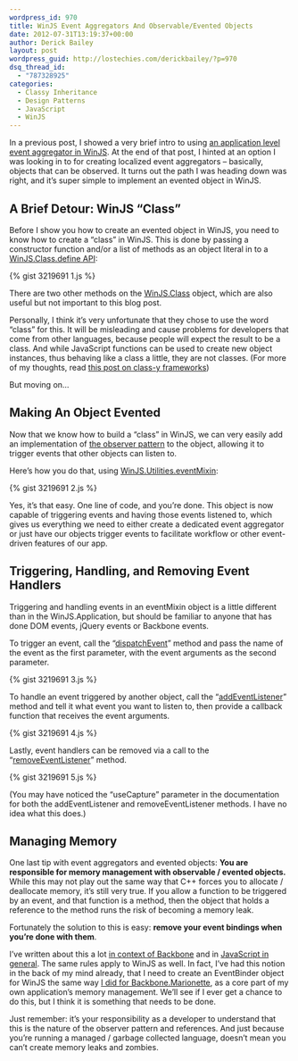 ```yaml
---
wordpress_id: 970
title: WinJS Event Aggregators And Observable/Evented Objects
date: 2012-07-31T13:19:37+00:00
author: Derick Bailey
layout: post
wordpress_guid: http://lostechies.com/derickbailey/?p=970
dsq_thread_id:
  - "787328925"
categories:
  - Classy Inheritance
  - Design Patterns
  - JavaScript
  - WinJS
---
```

In a previous post, I showed a very brief intro to using [an application level event aggregator in WinJS](http://lostechies.com/derickbailey/2012/07/26/a-quick-note-on-pub-sub-event-aggregators-in-winjswinrt/). At the end of that post, I hinted at an option I was looking in to for creating localized event aggregators &#8211; basically, objects that can be observed. It turns out the path I was heading down was right, and it&#8217;s super simple to implement an evented object in WinJS.

## A Brief Detour: WinJS &#8220;Class&#8221;

Before I show you how to create an evented object in WinJS, you need to know how to create a &#8220;class&#8221; in WinJS. This is done by passing a constructor function and/or a list of methods as an object literal in to a [WinJS.Class.define API](http://msdn.microsoft.com/en-us/library/windows/apps/br229813.aspx):

{% gist 3219691 1.js %}

There are two other methods on the [WinJS.Class](http://msdn.microsoft.com/en-us/library/windows/apps/br229776.aspx) object, which are also useful but not important to this blog post.

Personally, I think it&#8217;s very unfortunate that they chose to use the word &#8220;class&#8221; for this. It will be misleading and cause problems for developers that come from other languages, because people will expect the result to be a class. And while JavaScript functions can be used to create new object instances, thus behaving like a class a little, they are not classes. (For more of my thoughts, read [this post on class-y frameworks](http://lostechies.com/derickbailey/2012/04/12/classyobjects-a-javascript-classy-inheritance-example/))

But moving on…

## Making An Object Evented

Now that we know how to build a &#8220;class&#8221; in WinJS, we can very easily add an implementation of [the observer pattern](http://en.wikipedia.org/wiki/Observer_pattern) to the object, allowing it to trigger events that other objects can listen to.

Here&#8217;s how you do that, using [WinJS.Utilities.eventMixin](http://msdn.microsoft.com/en-us/library/windows/apps/br211693.aspx):

{% gist 3219691 2.js %}

Yes, it&#8217;s that easy. One line of code, and you&#8217;re done. This object is now capable of triggering events and having those events listened to, which gives us everything we need to either create a dedicated event aggregator or just have our objects trigger events to facilitate workflow or other event-driven features of our app.

## Triggering, Handling, and Removing Event Handlers

Triggering and handling events in an eventMixin object is a little different than in the WinJS.Application, but should be familiar to anyone that has done DOM events, jQuery events or Backbone events.

To trigger an event, call the &#8220;[dispatchEvent](http://msdn.microsoft.com/en-us/library/windows/apps/br211692.aspx)&#8221; method and pass the name of the event as the first parameter, with the event arguments as the second parameter.

{% gist 3219691 3.js %}

To handle an event triggered by another object, call the &#8220;[addEventListener](http://msdn.microsoft.com/en-us/library/windows/apps/br211690.aspx)&#8221; method and tell it what event you want to listen to, then provide a callback function that receives the event arguments.

{% gist 3219691 4.js %}

Lastly, event handlers can be removed via a call to the &#8220;[removeEventListener](http://msdn.microsoft.com/en-us/library/windows/apps/br211695.aspx)&#8221; method.

{% gist 3219691 5.js %}

(You may have noticed the &#8220;useCapture&#8221; parameter in the documentation for both the addEventListener and removeEventListener methods. I have no idea what this does.)

## Managing Memory

One last tip with event aggregators and evented objects: **You are responsible for memory management with observable / evented objects.** While this may not play out the same way that C++ forces you to allocate / deallocate memory, it&#8217;s still very true. If you allow a function to be triggered by an event, and that function is a method, then the object that holds a reference to the method runs the risk of becoming a memory leak. 

Fortunately the solution to this is easy: **remove your event bindings when you&#8217;re done with them**.

I&#8217;ve written about this a lot [in context of Backbone](http://lostechies.com/derickbailey/2011/09/15/zombies-run-managing-page-transitions-in-backbone-apps/) and in [JavaScript in general](http://lostechies.com/derickbailey/2012/03/19/backbone-js-and-javascript-garbage-collection/). The same rules apply to WinJS as well. In fact, I&#8217;ve had this notion in the back of my mind already, that I need to create an EventBinder object for WinJS the same way [I did for Backbone.Marionette](https://github.com/derickbailey/backbone.marionette/blob/master/docs/marionette.eventbinder.md), as a core part of my own application&#8217;s memory management. We&#8217;ll see if I ever get a chance to do this, but I think it is something that needs to be done.

Just remember: it&#8217;s your responsibility as a developer to understand that this is the nature of the observer pattern and references. And just because you&#8217;re running a managed / garbage collected language, doesn&#8217;t mean you can&#8217;t create memory leaks and zombies.
